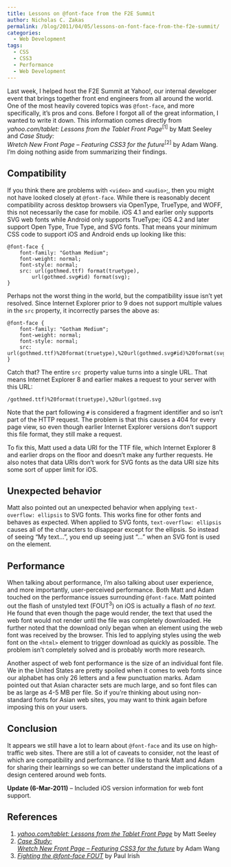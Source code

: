 ```yaml
---
title: Lessons on @font-face from the F2E Summit
author: Nicholas C. Zakas
permalink: /blog/2011/04/05/lessons-on-font-face-from-the-f2e-summit/
categories:
  - Web Development
tags:
  - CSS
  - CSS3
  - Performance
  - Web Development
---
```

Last week, I helped host the F2E Summit at Yahoo!, our internal developer event that brings together front end engineers from all around the world. One of the most heavily covered topics was `@font-face`, and more specifically, it&#8217;s pros and cons. Before I forgot all of the great information, I wanted to write it down. This information comes directly from <cite>yahoo.com/tablet: Lessons from the Tablet Front Page</cite><sup>[1]</sup> by Matt Seeley and <cite>Case Study:<br /> Wretch New Front Page &#8211; Featuring CSS3 for the future</cite><sup>[2]</sup> by Adam Wang. I&#8217;m doing nothing aside from summarizing their findings.

## Compatibility

If you think there are problems with `<video>` and `<audio>`;, then you might not have looked closely at `@font-face`. While there is reasonably decent compatibility across desktop browsers via OpenType, TrueType, and WOFF, this not necessarily the case for mobile. iOS 4.1 and earlier only supports SVG web fonts while Android only supports TrueType; iOS 4.2 and later support Open Type, True Type, and SVG fonts. That means your minimum CSS code to support iOS and Android ends up looking like this:

    @font-face {
        font-family: "Gotham Medium";
        font-weight: normal;
        font-style: normal;
        src: url(gothmed.ttf) format(truetype),
            url(gothmed.svg#id) format(svg);
    }

Perhaps not the worst thing in the world, but the compatibility issue isn&#8217;t yet resolved. Since Internet Explorer prior to 9 does not support multiple values in the `src` property, it incorrectly parses the above as:

    @font-face {
        font-family: "Gotham Medium";
        font-weight: normal;
        font-style: normal;
        src: url(gothmed.ttf)%20format(truetype),%20url(gothmed.svg#id)%20format(svg);
    }

Catch that? The entire `src `property value turns into a single URL. That means Internet Explorer 8 and earlier makes a request to your server with this URL:

    /gothmed.ttf)%20format(truetype),%20url(gotmed.svg

Note that the part following `#` is considered a fragment identifier and so isn&#8217;t part of the HTTP request. The problem is that this causes a 404 for every page view, so even though earlier Internet Explorer versions don&#8217;t support this file format, they still make a request.

To fix this, Matt used a data URI for the TTF file, which Internet Explorer 8 and earlier drops on the floor and doesn&#8217;t make any further requests. He also notes that data URIs don&#8217;t work for SVG fonts as the data URI size hits some sort of upper limit for iOS.

## Unexpected behavior

Matt also pointed out an unexpected behavior when applying `text-overflow: ellipsis` to SVG fonts. This works fine for other fonts and behaves as expected. When applied to SVG fonts, `text-overflow: ellipsis` causes all of the characters to disappear except for the ellipsis. So instead of seeing &#8220;My text&#8230;&#8221;, you end up seeing just &#8220;&#8230;&#8221; when an SVG font is used on the element.

## Performance

When talking about performance, I&#8217;m also talking about user experience, and more importantly, user-perceived performance. Both Matt and Adam touched on the performance issues surrounding `@font-face`. Matt pointed out the flash of unstyled text (FOUT<sup>3</sup>) on iOS is actually a flash of *no text*. He found that even though the page would render, the text that used the web font would not render until the file was completely downloaded. He further noted that the download only began when an element using the web font was received by the browser. This led to applying styles using the web font on the `<html>` element to trigger download as quickly as possible. The problem isn&#8217;t completely solved and is probably worth more research.

Another aspect of web font performance is the size of an individual font file. We in the United States are pretty spoiled when it comes to web fonts since our alphabet has only 26 letters and a few punctuation marks. Adam pointed out that Asian character sets are much large, and so font files can be as large as 4-5 MB per file. So if you&#8217;re thinking about using non-standard fonts for Asian web sites, you may want to think again before imposing this on your users.

## Conclusion

It appears we still have a lot to learn about `@font-face` and its use on high-traffic web sites. There are still a lot of caveats to consider, not the least of which are compatibility and performance. I&#8217;d like to thank Matt and Adam for sharing their learnings so we can better understand the implications of a design centered around web fonts.

**Update (6-Mar-2011)** &#8211; Included iOS version information for web font support.

## References

  1. <cite><a href="http://www.slideshare.net/mattseeley/yahoocomtablet">yahoo.com/tablet: Lessons from the Tablet Front Page</a></cite> by Matt Seeley
  2. <cite><a href="http://li228-21.members.linode.com/slide/f2e_summit_adam.html">Case Study:<br /> Wretch New Front Page &#8211; Featuring CSS3 for the future</a></cite> by Adam Wang
  3. <cite><a href="http://paulirish.com/2009/fighting-the-font-face-fout/">Fighting the @font-face FOUT</a></cite> by Paul Irish
